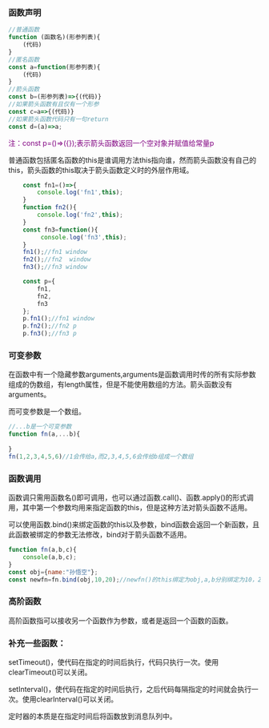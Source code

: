 ### 函数声明

```js
//普通函数
function (函数名)(形参列表){
    (代码)
}
//匿名函数
const a=function(形参列表){
    (代码)
}
//箭头函数
const b=(形参列表)=>{(代码)}
//如果箭头函数有且仅有一个形参
const c=a=>{(代码)}
//如果箭头函数代码只有一句return
const d=(a)=>a;
```

<font color='purple'>注：const p=()=>({});表示箭头函数返回一个空对象并赋值给常量p</font>

普通函数包括匿名函数的this是谁调用方法this指向谁，然而箭头函数没有自己的this，箭头函数的this取决于箭头函数定义时的外层作用域。

```js
	const fn1=()=>{
        console.log('fn1',this);
    }
    function fn2(){
        console.log('fn2',this);
    }
    const fn3=function(){
         console.log('fn3',this);
    }
    fn1();//fn1 window
    fn2();//fn2  window
    fn3();//fn3 window

    const p={
        fn1,
        fn2,
        fn3
    };
    p.fn1();//fn1 window
    p.fn2();//fn2 p
    p.fn3();//fn3 p
```

### 可变参数

在函数中有一个隐藏参数arguments,arguments是函数调用时传的所有实际参数组成的伪数组，有length属性，但是不能使用数组的方法。箭头函数没有arguments。

而可变参数是一个数组。

```js
//...b是一个可变参数
function fn(a,...b){
    
}
fn(1,2,3,4,5,6)//1会传给a,而2,3,4,5,6会传给b组成一个数组
```

### 函数调用

函数调只需用函数名()即可调用，也可以通过函数.call()、函数.apply()的形式调用，其中第一个参数均用来指定函数的this，但是这种方法对箭头函数不适用。

可以使用函数.bind()来绑定函数的this以及参数，bind函数会返回一个新函数，且此函数被绑定的参数无法修改，bind对于箭头函数不适用。

```js
function fn(a,b,c){
    console(a,b,c);
}
const obj={name:"孙悟空"};
const newfn=fn.bind(obj,10,20);//newfn()的this绑定为obj,a,b分别绑定为10，20，newfn调用时传入的参数只能改变c
```

### 高阶函数

高阶函数指可以接收另一个函数作为参数，或者是返回一个函数的函数。

### 补充一些函数：

setTimeout()，使代码在指定的时间后执行，代码只执行一次。使用clearTimeout()可以关闭。

setInterval()，使代码在指定的时间后执行，之后代码每隔指定的时间就会执行一次。使用clearInterval()可以关闭。

定时器的本质是在指定时间后将函数放到消息队列中。
